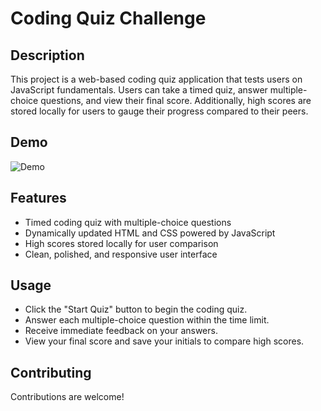 # Coding Quiz Challenge

## Description
This project is a web-based coding quiz application that tests users on JavaScript fundamentals. Users can take a timed quiz, answer multiple-choice questions, and view their final score. Additionally, high scores are stored locally for users to gauge their progress compared to their peers.


## Demo

![Demo](./images/web-apis-challenge-demo.gif)


## Features

- Timed coding quiz with multiple-choice questions
- Dynamically updated HTML and CSS powered by JavaScript
- High scores stored locally for user comparison
- Clean, polished, and responsive user interface


## Usage

- Click the "Start Quiz" button to begin the coding quiz.
- Answer each multiple-choice question within the time limit.
- Receive immediate feedback on your answers.
- View your final score and save your initials to compare high scores.


## Contributing

Contributions are welcome! 
